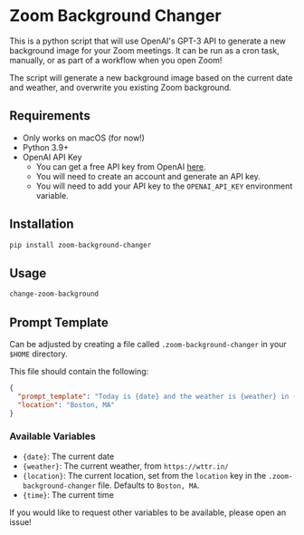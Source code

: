 # Zoom Background Changer

This is a python script that will use OpenAI's GPT-3 API to generate a new background image for your Zoom meetings.
It can be run as a cron task, manually, or as part of a workflow when you open Zoom!

The script will generate a new background image based on the current date and weather, and overwrite you existing Zoom background.

## Requirements

- Only works on macOS (for now!)
- Python 3.9+
- OpenAI API Key
  - You can get a free API key from OpenAI [here](https://platform.openai.com/).
  - You will need to create an account and generate an API key.
  - You will need to add your API key to the `OPENAI_API_KEY` environment variable.

## Installation

```bash
pip install zoom-background-changer
```

## Usage

```bash
change-zoom-background
```

## Prompt Template

Can be adjusted by creating a file called `.zoom-background-changer` in your `$HOME` directory.

This file should contain the following:

```json
{
  "prompt_template": "Today is {date} and the weather is {weather} in {location}.",
  "location": "Boston, MA"
}
```

### Available Variables

- `{date}`: The current date
- `{weather}`: The current weather, from `https://wttr.in/`
- `{location}`: The current location, set from the `location` key in the `.zoom-background-changer` file. Defaults to `Boston, MA`.
- `{time}`: The current time

If you would like to request other variables to be available, please open an issue!
